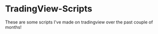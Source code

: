 # TradingView-Scripts


These are some scripts I've made on tradingview over the past couple of months!
